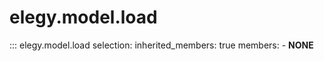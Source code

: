 
# elegy.model.load

::: elegy.model.load
    selection:
        inherited_members: true
        members:
            - __NONE__
        